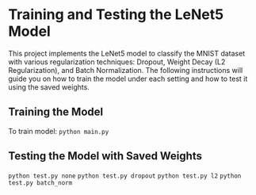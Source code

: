 # Training and Testing the LeNet5 Model
This project implements the LeNet5 model to classify the MNIST dataset with various regularization techniques: Dropout, Weight Decay (L2 Regularization), and Batch Normalization. The following instructions will guide you on how to train the model under each setting and how to test it using the saved weights.

## Training the Model
To train model:
```python main.py```

## Testing the Model with Saved Weights
```python test.py none```
```python test.py dropout```
```python test.py l2```
```python test.py batch_norm```